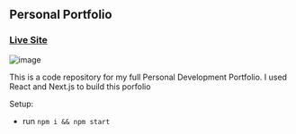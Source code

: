 ## Personal Portfolio

### [Live Site](https://jsmasterypro.com)

![image](https://user-images.githubusercontent.com/69407832/154780119-affd9d55-2636-4668-a6e9-e39ca829e46f.png)


This is a code repository for my full Personal Development Portfolio. I used React and Next.js to build this porfolio

Setup:
- run ```npm i && npm start```
